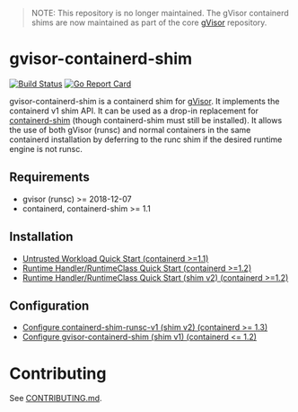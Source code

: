 > NOTE: This repository is no longer maintained. The gVisor containerd shims are now
> maintained as part of the core [gVisor](http://www.github.com/google/gvisor/tree/master/shim)
> repository.

# gvisor-containerd-shim

[![Build Status](https://travis-ci.org/google/gvisor-containerd-shim.svg?branch=master)](https://travis-ci.org/google/gvisor-containerd-shim)
[![Go Report Card](https://goreportcard.com/badge/github.com/google/gvisor-containerd-shim)](https://goreportcard.com/report/github.com/google/gvisor-containerd-shim)

gvisor-containerd-shim is a containerd shim for [gVisor](https://github.com/google/gvisor/). It implements the containerd v1 shim API. It can be used as a drop-in replacement for [containerd-shim](https://github.com/containerd/containerd/tree/master/cmd/containerd-shim) (though containerd-shim must still be installed). It allows the use of both gVisor (runsc) and normal containers in the same containerd installation by deferring to the runc shim if the desired runtime engine is not runsc.

## Requirements

-   gvisor (runsc) >= 2018-12-07
-   containerd, containerd-shim >= 1.1

## Installation

-   [Untrusted Workload Quick Start (containerd >=1.1)](docs/untrusted-workload-quickstart.md)
-   [Runtime Handler/RuntimeClass Quick Start (containerd >=1.2)](docs/runtime-handler-quickstart.md)
-   [Runtime Handler/RuntimeClass Quick Start (shim v2) (containerd >=1.2)](docs/runtime-handler-shim-v2-quickstart.md)

## Configuration

-   [Configure containerd-shim-runsc-v1 (shim v2) (containerd >= 1.3)](docs/configure-containerd-shim-runsc-v1.md)
-   [Configure gvisor-containerd-shim (shim v1) (containerd &lt;= 1.2)](docs/configure-gvisor-containerd-shim.md)

# Contributing

See [CONTRIBUTING.md](CONTRIBUTING.md).
